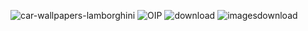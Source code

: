 ![car-wallpapers-lamborghini](https://user-images.githubusercontent.com/67837439/86557531-9b460d80-bf80-11ea-8149-c949f98bb732.jpg)
![OIP](https://user-images.githubusercontent.com/67837439/86557912-eb719f80-bf81-11ea-852e-8c34df1e33d3.jpg)
![download](https://user-images.githubusercontent.com/67837439/86560203-f92a2380-bf87-11ea-9519-01f55be8ff21.jpg)
![imagesdownload](https://user-images.githubusercontent.com/67837439/86560206-fa5b5080-bf87-11ea-895f-80403f4ef016.jpg)
